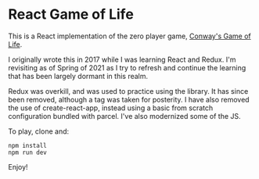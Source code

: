 # React Game of Life

This is a React implementation of the zero player game, [Conway's Game of Life](https://en.wikipedia.org/wiki/Conway%27s_Game_of_Life).

I originally wrote this in 2017 while I was learning React and Redux. I'm revisiting as of Spring of 2021 as I try to refresh and continue the learning that has been largely dormant in this realm.

Redux was overkill, and was used to practice using the library. It has since been removed, although a tag was taken for posterity. I have also removed the use of create-react-app, instead using a basic from scratch configuration bundled with parcel. I've also modernized some of the JS.

To play, clone and:

```
npm install
npm run dev
```

Enjoy!
